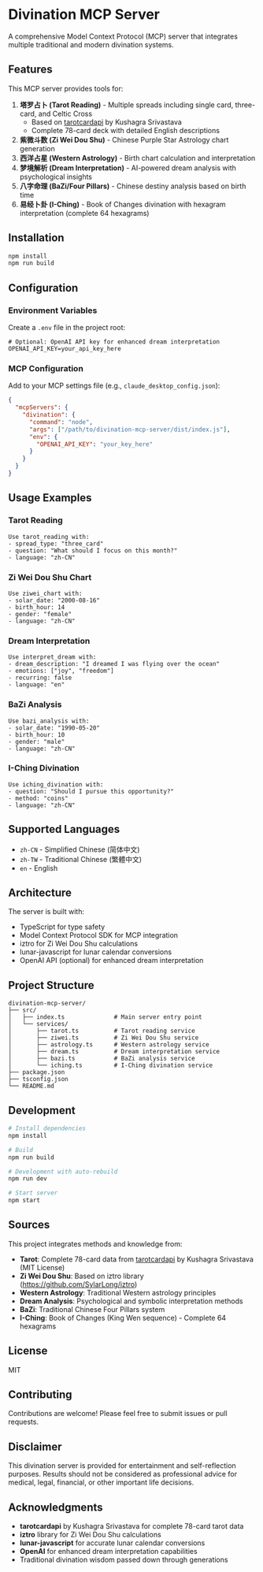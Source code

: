 # Divination MCP Server

A comprehensive Model Context Protocol (MCP) server that integrates multiple traditional and modern divination systems.

## Features

This MCP server provides tools for:

1. **塔罗占卜 (Tarot Reading)** - Multiple spreads including single card, three-card, and Celtic Cross
   - Based on [tarotcardapi](https://github.com/zyaproxy-Jun/tarotcardapi) by Kushagra Srivastava
   - Complete 78-card deck with detailed English descriptions
2. **紫微斗数 (Zi Wei Dou Shu)** - Chinese Purple Star Astrology chart generation
3. **西洋占星 (Western Astrology)** - Birth chart calculation and interpretation
4. **梦境解析 (Dream Interpretation)** - AI-powered dream analysis with psychological insights
5. **八字命理 (BaZi/Four Pillars)** - Chinese destiny analysis based on birth time
6. **易经卜卦 (I-Ching)** - Book of Changes divination with hexagram interpretation (complete 64 hexagrams)

## Installation

```bash
npm install
npm run build
```

## Configuration

### Environment Variables

Create a `.env` file in the project root:

```env
# Optional: OpenAI API key for enhanced dream interpretation
OPENAI_API_KEY=your_api_key_here
```

### MCP Configuration

Add to your MCP settings file (e.g., `claude_desktop_config.json`):

```json
{
  "mcpServers": {
    "divination": {
      "command": "node",
      "args": ["/path/to/divination-mcp-server/dist/index.js"],
      "env": {
        "OPENAI_API_KEY": "your_key_here"
      }
    }
  }
}
```

## Usage Examples

### Tarot Reading

```
Use tarot_reading with:
- spread_type: "three_card"
- question: "What should I focus on this month?"
- language: "zh-CN"
```

### Zi Wei Dou Shu Chart

```
Use ziwei_chart with:
- solar_date: "2000-08-16"
- birth_hour: 14
- gender: "female"
- language: "zh-CN"
```

### Dream Interpretation

```
Use interpret_dream with:
- dream_description: "I dreamed I was flying over the ocean"
- emotions: ["joy", "freedom"]
- recurring: false
- language: "en"
```

### BaZi Analysis

```
Use bazi_analysis with:
- solar_date: "1990-05-20"
- birth_hour: 10
- gender: "male"
- language: "zh-CN"
```

### I-Ching Divination

```
Use iching_divination with:
- question: "Should I pursue this opportunity?"
- method: "coins"
- language: "zh-CN"
```

## Supported Languages

- `zh-CN` - Simplified Chinese (简体中文)
- `zh-TW` - Traditional Chinese (繁體中文)
- `en` - English

## Architecture

The server is built with:
- TypeScript for type safety
- Model Context Protocol SDK for MCP integration
- iztro for Zi Wei Dou Shu calculations
- lunar-javascript for lunar calendar conversions
- OpenAI API (optional) for enhanced dream interpretation

## Project Structure

```
divination-mcp-server/
├── src/
│   ├── index.ts              # Main server entry point
│   └── services/
│       ├── tarot.ts          # Tarot reading service
│       ├── ziwei.ts          # Zi Wei Dou Shu service
│       ├── astrology.ts      # Western astrology service
│       ├── dream.ts          # Dream interpretation service
│       ├── bazi.ts           # BaZi analysis service
│       └── iching.ts         # I-Ching divination service
├── package.json
├── tsconfig.json
└── README.md
```

## Development

```bash
# Install dependencies
npm install

# Build
npm run build

# Development with auto-rebuild
npm run dev

# Start server
npm start
```

## Sources

This project integrates methods and knowledge from:
- **Tarot**: Complete 78-card data from [tarotcardapi](https://github.com/zyaproxy-Jun/tarotcardapi) by Kushagra Srivastava (MIT License)
- **Zi Wei Dou Shu**: Based on iztro library (https://github.com/SylarLong/iztro)
- **Western Astrology**: Traditional Western astrology principles
- **Dream Analysis**: Psychological and symbolic interpretation methods
- **BaZi**: Traditional Chinese Four Pillars system
- **I-Ching**: Book of Changes (King Wen sequence) - Complete 64 hexagrams

## License

MIT

## Contributing

Contributions are welcome! Please feel free to submit issues or pull requests.

## Disclaimer

This divination server is provided for entertainment and self-reflection purposes. Results should not be considered as professional advice for medical, legal, financial, or other important life decisions.

## Acknowledgments

- **tarotcardapi** by Kushagra Srivastava for complete 78-card tarot data
- **iztro** library for Zi Wei Dou Shu calculations
- **lunar-javascript** for accurate lunar calendar conversions
- **OpenAI** for enhanced dream interpretation capabilities
- Traditional divination wisdom passed down through generations
